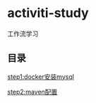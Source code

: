 # activiti-study

工作流学习

## 目录

[step1:docker安装mysql](./doc/step1.md)

[step2:maven配置](./doc/step2.md)

